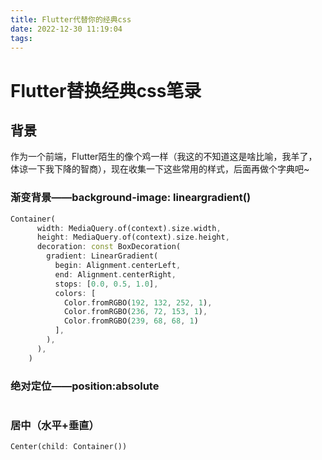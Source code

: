 ```yaml
---
title: Flutter代替你的经典css
date: 2022-12-30 11:19:04
tags:
---
```

# Flutter替换经典css笔录

## 背景

作为一个前端，Flutter陌生的像个鸡一样（我这的不知道这是啥比喻，我羊了，体谅一下我下降的智商），现在收集一下这些常用的样式，后面再做个字典吧~

### 渐变背景——background-image: lineargradient()

```dart
Container(
      width: MediaQuery.of(context).size.width,
      height: MediaQuery.of(context).size.height,
      decoration: const BoxDecoration(
        gradient: LinearGradient(
          begin: Alignment.centerLeft,
          end: Alignment.centerRight,
          stops: [0.0, 0.5, 1.0],
          colors: [
            Color.fromRGBO(192, 132, 252, 1),
            Color.fromRGBO(236, 72, 153, 1),
            Color.fromRGBO(239, 68, 68, 1)
          ],
        ),
      ),
    )
```

### 绝对定位——position:absolute
```dart

```

### 居中（水平+垂直）

```dart
Center(child: Container()) 
```
